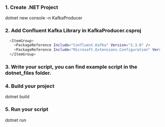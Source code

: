 ### 1. Create .NET Project
dotnet new console -n KafkaProducer

### 2. Add Confluent Kafka Library in KafkaProducer.csproj
```bash
  <ItemGroup>
    <PackageReference Include="Confluent.Kafka" Version="2.3.0" />
    <PackageReference Include="Microsoft.Extensions.Configuration" Version="8.0.0" />
  </ItemGroup>
```

### 3. Write your script, you can find example script in the dotnet_files folder.

### 4. Build your project
dotnet build

### 5. Run your script
dotnet run